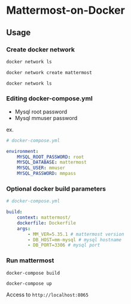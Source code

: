 # Mattermost-on-Docker

## Usage

### Create docker network

```bash
docker network ls

docker network create mattermost

docker network ls
```

### Editing docker-compose.yml

- Mysql root password
- Mysql mmuser password

ex.
```yaml
# docker-compose.yml

environment:
    MYSQL_ROOT_PASSWORD: root
    MYSQL_DATABASE: mattermost
    MYSQL_USER: mmuser
    MYSQL_PASSWORD: mmpass
```

### Optional docker build parameters

```yaml
# docker-compose.yml

build:
    context: mattermost/
    dockerfile: Dockerfile
    args:
        - MM_VER=5.35.1 # mattermost version
        - DB_HOST=mm-mysql # mysql hostname
        - DB_PORT=3306 # mysql port
```

### Run mattermost

```
docker-compose build
```
```
docker-compose up
```

Access to `http://localhost:8065`

